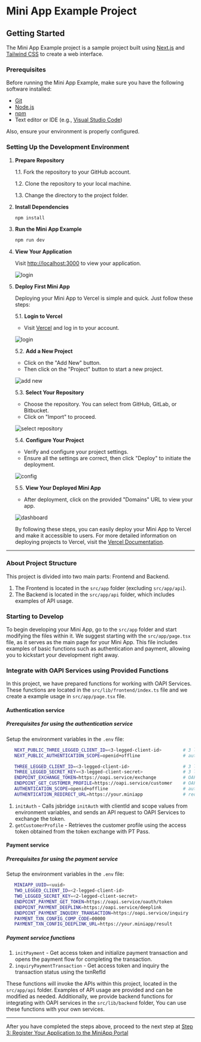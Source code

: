 # Mini App Example Project

## Getting Started

The Mini App Example project is a sample project built using [Next.js](https://nextjs.org/) and [Tailwind CSS](https://tailwindcss.com/) to create a web interface.

### Prerequisites

Before running the Mini App Example, make sure you have the following software installed:

- [Git](https://git-scm.com/)
- [Node.js](https://nodejs.org/)
- [npm](https://www.npmjs.com/)
- Text editor or IDE (e.g., [Visual Studio Code](https://code.visualstudio.com/))

Also, ensure your environment is properly configured.

### Setting Up the Development Environment

1. **Prepare Repository**

   1.1. Fork the repository to your GitHub account.

   1.2. Clone the repository to your local machine.

   1.3. Change the directory to the project folder.

2. **Install Dependencies**

   ```bash
   npm install
   ```

3. **Run the Mini App Example**

   ```bash
   npm run dev
   ```

4. **View Your Application**

   Visit [http://localhost:3000](http://localhost:3000) to view your application.

   ![login](./instruction/screen/1.png)

5. **Deploy First Mini App**

   Deploying your Mini App to Vercel is simple and quick. Just follow these steps:

   5.1. **Login to Vercel**
      - Visit [Vercel](https://vercel.com/) and log in to your account.

      ![login](./instruction/deploy-to-vercel/1.png)

   5.2. **Add a New Project**
      - Click on the "Add New" button.
      - Then click on the "Project" button to start a new project.

      ![add new](./instruction/deploy-to-vercel/2.png)

   5.3. **Select Your Repository**
      - Choose the repository. You can select from GitHub, GitLab, or Bitbucket.
      - Click on "Import" to proceed.

      ![select repository](./instruction/deploy-to-vercel/3.png)

   5.4. **Configure Your Project**
      - Verify and configure your project settings.
      - Ensure all the settings are correct, then click "Deploy" to initiate the deployment.

      ![config](./instruction/deploy-to-vercel/4.png)

   5.5. **View Your Deployed Mini App**
      - After deployment, click on the provided "Domains" URL to view your app.

      ![dashboard](./instruction/deploy-to-vercel/5.png)

   By following these steps, you can easily deploy your Mini App to Vercel and make it accessible to users. For more detailed information on deploying projects to Vercel, visit the [Vercel Documentation](https://vercel.com/docs).

----

### About Project Structure

This project is divided into two main parts: Frontend and Backend.

1. The Frontend is located in the `src/app` folder (excluding `src/app/api`).
2. The Backend is located in the `src/app/api` folder, which includes examples of API usage.

### Starting to Develop

To begin developing your Mini App, go to the `src/app` folder and start modifying the files within it. We suggest starting with the `src/app/page.tsx` file, as it serves as the main page for your Mini App. This file includes examples of basic functions such as authentication and payment, allowing you to kickstart your development right away.

### Integrate with OAPI Services using Provided Functions

In this project, we have prepared functions for working with OAPI Services. These functions are located in the `src/lib/frontend/index.ts` file and we create a example usage in `src/app/page.tsx` file.

#### Authentication service

##### Prerequisites for using the authentication service

Setup the environment variables in the `.env` file:

```bash
   NEXT_PUBLIC_THREE_LEGGED_CLIENT_ID=<3-legged-client-id>        # 3 legged client id value from OAPI Portal. Use for initAuth via jsbridge. it must be the same as the `THREE_LEGGED_CLIENT_ID` in backend config
   NEXT_PUBLIC_AUTHENTICATION_SCOPE=openid+offline                # authentication scope value from OAPI Portal. Use for initAuth via jsbridge. it must be the same as the `AUTHENTICATION_SCOPE` in backend config

   THREE_LEGGED_CLIENT_ID=<3-legged-client-id>                    # 3 legged client id value from OAPI Portal
   THREE_LEGGED_SECRET_KEY=<3-legged-client-secret>               # 3 legged secret key value from OAPI Portal
   ENDPOINT_EXCHANGE_TOKEN=https://oapi.service/exchange          # OAPI Service endpoint for exchange token
   ENDPOINT_GET_CUSTOMER_PROFILE=https://oapi.service/customer    # OAPI Service endpoint for get customer profile
   AUTHENTICATION_SCOPE=openid+offline                            # authentication scope from OAPI Portal sparated by '+', example: openid+offline
   AUTHENTICATION_REDIRECT_URL=https://your.miniapp               # redirect url. it must be the same as the authentication redirect url in OAPI Portal and default destination url in miniapp Portal
```

1. `initAuth` - Calls jsbridge `initAuth` with clientId and scope values from environment variables, and sends an API request to OAPI Services to exchange the token.
2. `getCustomerProfile` - Retrieves the customer profile using the access token obtained from the token exchange with PT Pass.

#### Payment service

##### Prerequisites for using the payment service

Setup the environment variables in the `.env` file:

```bash
   MINIAPP_UUID=<uuid>                                                     # App ID value from the MiniApp Portal in the Application Details section.
   TWO_LEGGED_CLIENT_ID=<2-legged-client-id>                               # 2 legged client id value from OAPI Portal
   TWO_LEGGED_SECRET_KEY=<2-legged-client-secret>                          # 2 legged secret key value from OAPI Portal
   ENDPOINT_PAYMENT_GET_TOKEN=https://oapi.service/oauth/token             # OAPI Service endpoint for get 2 legged token        
   ENDPOINT_PAYMENT_DEEPLINK=https://oapi.service/deeplink                 # OAPI Service endpoint for get payment deeplink
   ENDPOINT_PAYMENT_INQUIRY_TRANSACTION=https://oapi.service/inquiry   # OAPI Service endpoint for inquiry transaction
   PAYMENT_TXN_CONFIG_COMP_CODE=00000                                      # company code value from OAPI Portal in merchant configuration
   PAYMENT_TXN_CONFIG_DEEPLINK_URL=https://your.miniapp/result             # deeplink url for return to app after payment completed
```

##### Payment service functions

1. `initPayment` - Get access token and initialize payment transaction and opens the payment flow for completing the transaction.
2. `inquiryPaymentTransaction` - Get access token and inquiry the transaction status using the txnRefId

These functions will invoke the APIs within this project, located in the `src/app/api` folder. Examples of API usage are provided and can be modified as needed. Additionally, we provide backend functions for integrating with OAPI services in the `src/lib/backend` folder, You can use these functions with your own services.

----

After you have completed the steps above,  proceed to the next step at [Step 3: Register Your Application to the MiniApp Portal](https://ktbinnovation.atlassian.net/wiki/spaces/MA/pages/3832611660/1st+Mini+App+Hello+World#Step-3%3A-Register-Your-Application-to-the-MiniApp-Portal)
